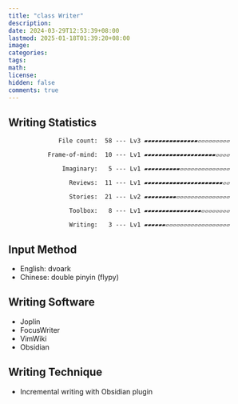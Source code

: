 ```yaml
---
title: "class Writer"
description: 
date: 2024-03-29T12:53:39+08:00
lastmod: 2025-01-18T01:39:20+08:00
image: 
categories: 
tags: 
math: 
license: 
hidden: false
comments: true
---
```

## Writing Statistics

                  File count:  58 --- Lv3 ▰▰▰▰▰▰▰▰▰▰▰▰▰▰▰▱▱▱▱▱▱▱▱▱

               Frame-of-mind:  10 --- Lv1 ▰▰▰▰▰▰▰▰▰▰▰▰▰▰▰▰▰▰▰▰▱▱▱▱

                   Imaginary:   5 --- Lv1 ▰▰▰▰▰▰▰▰▰▰▱▱▱▱▱▱▱▱▱▱▱▱▱▱

                     Reviews:  11 --- Lv1 ▰▰▰▰▰▰▰▰▰▰▰▰▰▰▰▰▰▰▰▰▰▰▱▱

                     Stories:  21 --- Lv2 ▰▰▰▰▰▰▰▰▰▱▱▱▱▱▱▱▱▱▱▱▱▱▱▱

                     Toolbox:   8 --- Lv1 ▰▰▰▰▰▰▰▰▰▰▰▰▰▰▰▰▱▱▱▱▱▱▱▱

                     Writing:   3 --- Lv1 ▰▰▰▰▰▰▱▱▱▱▱▱▱▱▱▱▱▱▱▱▱▱▱▱

## Input Method
- English: dvoark
- Chinese: double pinyin (flypy)

## Writing Software
- Joplin
- FocusWriter
- VimWiki
- Obsidian

## Writing Technique
- Incremental writing with Obsidian plugin
